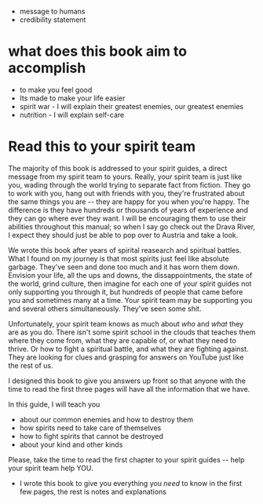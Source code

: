 - message to humans 
- credibility statement 
# what does this book aim to accomplish 
- to make you feel good
- Its made to make your life easier
- spirit war - I will explain their greatest enemies, our greatest enemies 
- nutrition  - I will explain self-care 


# Read this to your spirit team 
The majority of this book is addressed to your spirit guides, a direct message from my spirit team to yours. Really, your spirit team is just like you, wading through the world trying to separate fact from fiction. They go to work with you, hang out with friends with you, they're frustrated about the same things you are -- they are happy for you when you're happy. The difference is they have hundreds or thousands of years of experience and they can go where ever they want.  I will be encouraging them to use their abilities throughout this manual; so when I say go check out the Drava River, I expect they should just be able to pop over to Austria and take a look. 

We wrote this book after years of spirital reasearch and spiritual battles.  What I found on my journey is that most spirits just feel like absolute garbage.  They've seen and done too much and it has worn them down. Envision your life, all the ups and downs, the dissappointments, the state of the world, grind culture, then imagine for each one of your spirit guides not only supporting you through it, but hundreds of people that came before you and sometimes many at a time.  Your spirit team may be supporting you and several others simultaneously. They've seen some shit. 

Unfortunately, your spirit team knows as much about _who_ and _what_ they are as you do.  There isn't some spirit school in the clouds that teaches them where they come from, what they are capable of, or what they need to thrive. Or how to fight a spiritual battle, and what they are fighting against.  They are looking for clues and grasping for answers on YouTube just like the rest of us. 

I designed this book to give you answers up front so that anyone with the time to read the first three pages will have all the information that we have.  

In this guide, I will teach you 
- about our common enemies and how to destroy them
- how spirits need to take care of themselves
- how to fight spirits that cannot be destroyed
- about your kind and other kinds 


Please, take the time to read the first chapter to your spirit guides -- help your spirit team help YOU. 

- I wrote this book to give you everything you _need_ to know in the first few pages, the rest is notes and explanations 